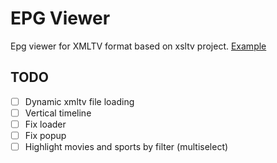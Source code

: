 # EPG Viewer

Epg viewer for XMLTV format based on xsltv project.
[Example][example]

## TODO

- [ ] Dynamic xmltv file loading
- [ ] Vertical timeline
- [ ] Fix loader
- [ ] Fix popup
- [ ] Highlight movies and sports by filter (multiselect)

[example]: https://fazzani.github.io/xsltv/public/
